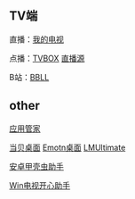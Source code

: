 ## TV端

直播：[我的电视](https://coke.buyzur.com/#/register?code=L2FOV7Yb)

点播：[TVBOX](https://github.com/o0HalfLife0o/TVBoxOSC/releases)  [直播源](https://kdocs.cn/l/cbqzlC3waPFX)

B站：[BBLL](https://github.com/xiaye13579/BBLL)  

## other

[应用管家](https://wwzq.lanzouq.com/i9PWB2hdishg)  

[当贝桌面](https://wwzq.lanzouq.com/i9PWB2hdishg)        [Emotn桌面](https://app.emotn.com/ui/)          [LMUltimate](https://www.52pojie.cn/thread-1875019-1-1.html)

[安卓甲壳虫助手](https://wwzq.lanzouq.com/iZ4Ir2hdk8ja) 

[Win电视开心助手](https://wwzq.lanzouq.com/i1Age2j4e9ti)

